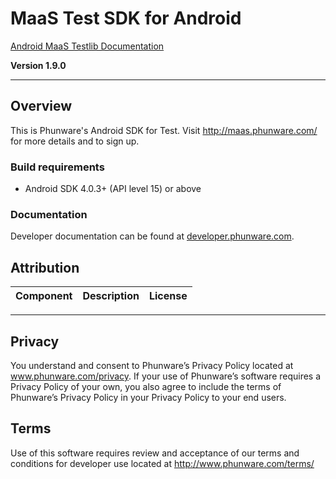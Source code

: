 # MaaS Test SDK for Android

[Android MaaS Testlib Documentation](http://phunware.github.io/maas-testing-android-sdk/)

**Version 1.9.0**
________________

## Overview
This is Phunware's Android SDK for Test. Visit http://maas.phunware.com/ for more details and to sign up.


### Build requirements
* Android SDK 4.0.3+ (API level 15) or above

### Documentation

Developer documentation can be found at
[developer.phunware.com](https://developer.phunware.com/pages/viewpage.action?pageId=3410209).

Attribution
-----------

| Component     | Description   | License  |
| ------------- |:-------------:| -----:|

-----------

Privacy
-----------
You understand and consent to Phunware’s Privacy Policy located at www.phunware.com/privacy. If your use of Phunware’s software requires a Privacy Policy of your own, you also agree to include the terms of Phunware’s Privacy Policy in your Privacy Policy to your end users.

Terms
-----------
Use of this software requires review and acceptance of our terms and conditions for developer use located at http://www.phunware.com/terms/
